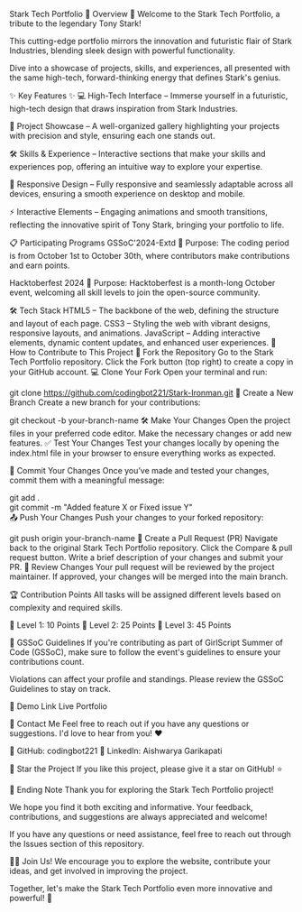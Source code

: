 Stark Tech Portfolio
🌟 Overview 🌟
Welcome to the Stark Tech Portfolio, a tribute to the legendary Tony Stark!

This cutting-edge portfolio mirrors the innovation and futuristic flair of Stark Industries, blending sleek design with powerful functionality.

Dive into a showcase of projects, skills, and experiences, all presented with the same high-tech, forward-thinking energy that defines Stark's genius.

✨ Key Features ✨
💻 High-Tech Interface – Immerse yourself in a futuristic, high-tech design that draws inspiration from Stark Industries.

📌 Project Showcase – A well-organized gallery highlighting your projects with precision and style, ensuring each one stands out.

🛠️ Skills & Experience – Interactive sections that make your skills and experiences pop, offering an intuitive way to explore your expertise.

📱 Responsive Design – Fully responsive and seamlessly adaptable across all devices, ensuring a smooth experience on desktop and mobile.

⚡ Interactive Elements – Engaging animations and smooth transitions, reflecting the innovative spirit of Tony Stark, bringing your portfolio to life.

📋 Participating Programs
GSSoC'2024-Extd
🔹 Purpose: The coding period is from October 1st to October 30th, where contributors make contributions and earn points.

Hacktoberfest 2024
🔹 Purpose: Hacktoberfest is a month-long October event, welcoming all skill levels to join the open-source community.

🛠 Tech Stack
HTML5 – The backbone of the web, defining the structure and layout of each page.
CSS3 – Styling the web with vibrant designs, responsive layouts, and animations.
JavaScript – Adding interactive elements, dynamic content updates, and enhanced user experiences.
🚀 How to Contribute to This Project
🍴 Fork the Repository
Go to the Stark Tech Portfolio repository.
Click the Fork button (top right) to create a copy in your GitHub account.
💻 Clone Your Fork
Open your terminal and run:

git clone https://github.com/codingbot221/Stark-Ironman.git
🌿 Create a New Branch
Create a new branch for your contributions:

git checkout -b your-branch-name
🛠️ Make Your Changes
Open the project files in your preferred code editor.
Make the necessary changes or add new features.
✅ Test Your Changes
Test your changes locally by opening the index.html file in your browser to ensure everything works as expected.

💬 Commit Your Changes
Once you’ve made and tested your changes, commit them with a meaningful message:

git add .  
git commit -m "Added feature X or Fixed issue Y"  
📤 Push Your Changes
Push your changes to your forked repository:

git push origin your-branch-name
🔄 Create a Pull Request (PR)
Navigate back to the original Stark Tech Portfolio repository.
Click the Compare & pull request button.
Write a brief description of your changes and submit your PR.
🔎 Review Changes
Your pull request will be reviewed by the project maintainer.
If approved, your changes will be merged into the main branch.

🏆 Contribution Points
All tasks will be assigned different levels based on complexity and required skills.

🔹 Level 1: 10 Points
🔹 Level 2: 25 Points
🔹 Level 3: 45 Points

🎯 GSSoC Guidelines
If you're contributing as part of GirlScript Summer of Code (GSSoC), make sure to follow the event's guidelines to ensure your contributions count.

Violations can affect your profile and standings.
Please review the GSSoC Guidelines to stay on track.

🚀 Demo Link
Live Portfolio

📧 Contact Me
Feel free to reach out if you have any questions or suggestions. I'd love to hear from you! ❤️

🔹 GitHub: codingbot221
🔹 LinkedIn: Aishwarya Garikapati

🌟 Star the Project
If you like this project, please give it a star on GitHub! ⭐

📄 Ending Note
Thank you for exploring the Stark Tech Portfolio project!

We hope you find it both exciting and informative.
Your feedback, contributions, and suggestions are always appreciated and welcome!

If you have any questions or need assistance, feel free to reach out through the Issues section of this repository.

🙌🏻 Join Us!
We encourage you to explore the website, contribute your ideas, and get involved in improving the project.

Together, let's make the Stark Tech Portfolio even more innovative and powerful! 🚀
